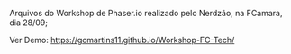 Arquivos do Workshop de Phaser.io realizado pelo Nerdzão, na FCamara, dia 28/09;

Ver Demo: https://gcmartins11.github.io/Workshop-FC-Tech/
